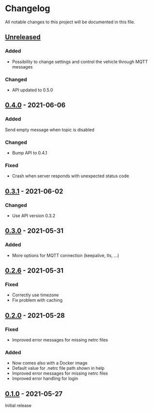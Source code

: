 # Changelog
All notable changes to this project will be documented in this file.

## [Unreleased]
### Added
- Possibility to change settings and control the vehicle through MQTT messages

### Changed
- API updated to 0.5.0

## [0.4.0] - 2021-06-06
### Added
Send empty message when topic is disabled
### Changed
- Bump API to 0.4.1

### Fixed
- Crash when server responds with unexpected status code

## [0.3.1] - 2021-06-02
### Changed
- Use API version 0.3.2

## [0.3.0] - 2021-05-31
### Added
- More options for MQTT connection (keepalive, tls, ...)

## [0.2.6] - 2021-05-31
### Fixed
- Correctly use timezone
- Fix problem with caching

## [0.2.0] - 2021-05-28
### Fixed
- Improved error messages for missing netrc files

### Added
- Now comes also with a Docker image
- Default value for .netrc file path shown in help
- Improved error messages for missing netrc files
- Improved error handling for login

## [0.1.0] - 2021-05-27
Initial release

[unreleased]: https://github.com/tillsteinbach/WeConnect-mqtt/compare/v0.4.0...HEAD
[0.4.0]: https://github.com/tillsteinbach/WeConnect-mqtt/releases/tag/v0.4.0
[0.3.1]: https://github.com/tillsteinbach/WeConnect-mqtt/releases/tag/v0.3.1
[0.3.0]: https://github.com/tillsteinbach/WeConnect-mqtt/releases/tag/v0.3.0
[0.2.6]: https://github.com/tillsteinbach/WeConnect-mqtt/releases/tag/v0.2.6
[0.2.0]: https://github.com/tillsteinbach/WeConnect-mqtt/releases/tag/v0.2.0
[0.1.0]: https://github.com/tillsteinbach/WeConnect-mqtt/releases/tag/v0.1.0
